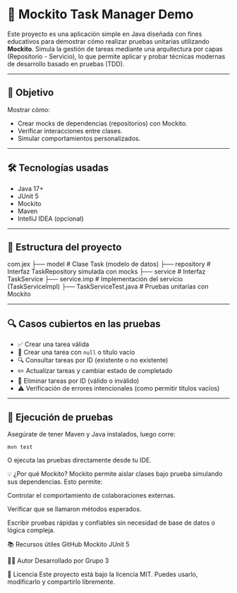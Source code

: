 # 🧪 Mockito Task Manager Demo

Este proyecto es una aplicación simple en Java diseñada con fines educativos para demostrar cómo realizar pruebas unitarias utilizando **Mockito**. Simula la gestión de tareas mediante una arquitectura por capas (Repositorio - Servicio), lo que permite aplicar y probar técnicas modernas de desarrollo basado en pruebas (TDD).

---

## 📌 Objetivo

Mostrar cómo:
- Crear mocks de dependencias (repositorios) con Mockito.
- Verificar interacciones entre clases.
- Simular comportamientos personalizados.

---

## 🛠️ Tecnologías usadas

- Java 17+
- JUnit 5
- Mockito
- Maven
- IntelliJ IDEA (opcional)

---

## 🧩 Estructura del proyecto
com.jex
├── model # Clase Task (modelo de datos)
├── repository # Interfaz TaskRepository simulada con mocks
├── service # Interfaz TaskService
├── service.imp # Implementación del servicio (TaskServiceImpl)
├── TaskServiceTest.java # Pruebas unitarias con Mockito


---

## 🔍 Casos cubiertos en las pruebas

- ✅ Crear una tarea válida
- 🚫 Crear una tarea con `null` o título vacío
- 🔍 Consultar tareas por ID (existente o no existente)
- ✏️ Actualizar tareas y cambiar estado de completado
- 🧯 Eliminar tareas por ID (válido o inválido)
- ⚠️ Verificación de errores intencionales (como permitir títulos vacíos)

---

## 🔄 Ejecución de pruebas

Asegúrate de tener Maven y Java instalados, luego corre:

```
mvn test
```
O ejecuta las pruebas directamente desde tu IDE.

💡 ¿Por qué Mockito?
Mockito permite aislar clases bajo prueba simulando sus dependencias. Esto permite:

Controlar el comportamiento de colaboraciones externas.

Verificar que se llamaron métodos esperados.

Escribir pruebas rápidas y confiables sin necesidad de base de datos o lógica compleja.

📚 Recursos útiles
GitHub
Mockito 
JUnit 5

🧑‍💻 Autor
Desarrollado por Grupo 3

📄 Licencia
Este proyecto está bajo la licencia MIT. Puedes usarlo, modificarlo y compartirlo libremente.
